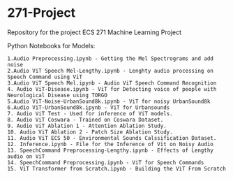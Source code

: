 # 271-Project
Repository for the project ECS 271 Machine Learning Project


Python Notebooks for Models:

    1.Audio Preprocessing.ipynb - Getting the Mel Spectrograms and add noise
    2.Audio ViT Speech Mel-Lengthy.ipynb - Lenghty audio processing on Speech Command using ViT
    3.Audio ViT Speech Mel.ipynb - Audio ViT Speech Command Recognition
    4. Audio ViT-Disease.ipynb - ViT for Detecting voice of people with Neurological Disease using TORGO
    5.Audio ViT-Noise-UrbanSound8k.ipynb - ViT for noisy UrbanSound8k
    6.Audio ViT-UrbanSound8k.ipynb - ViT for Urbansounds
    7. Audio ViT Test - Used for inference of ViT models.
    8. Audio ViT Coswara - Trained on Coswara Dataset.
    9. Audio ViT Ablation 1 - Attention Ablation Study.
    10. Audio ViT Ablation 2 - Patch Size Ablation Study.
    11. Audio ViT ECS 50 - Environmental Sounds Calssification Dataset.
    12. Inference.ipynb - File for the Inference of Vit on Noisy Audio
    13. SpeechCommand Preprocessing-Lengthy.ipynb - Effects of Lengthy audio on ViT
    14. SpeechCommand Preprocessing.ipynb - ViT for Speech Commands
    15. ViT Transformer from Scratch.ipynb - Building the ViT From Scratch
   
    
 
